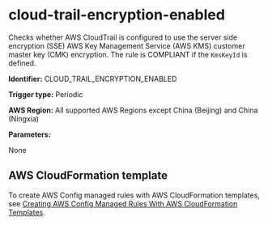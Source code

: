 # cloud\-trail\-encryption\-enabled<a name="cloud-trail-encryption-enabled"></a>

Checks whether AWS CloudTrail is configured to use the server side encryption \(SSE\) AWS Key Management Service \(AWS KMS\) customer master key \(CMK\) encryption\. The rule is COMPLIANT if the `KmsKeyId` is defined\.

**Identifier:** CLOUD\_TRAIL\_ENCRYPTION\_ENABLED

**Trigger type:** Periodic

**AWS Region:** All supported AWS Regions except China \(Beijing\) and China \(Ningxia\)

**Parameters:**

 None  

## AWS CloudFormation template<a name="w24aac11c29c17c55c15"></a>

To create AWS Config managed rules with AWS CloudFormation templates, see [Creating AWS Config Managed Rules With AWS CloudFormation Templates](aws-config-managed-rules-cloudformation-templates.md)\.